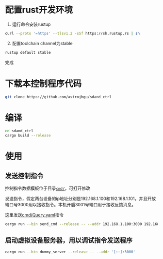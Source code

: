 # 配置rust开发环境
1. 运行命令安装rustup
```bash
curl --proto '=https' --tlsv1.2 -sSf https://sh.rustup.rs | sh
```

2. 配置toolchain channel为stable
```bash
rustup default stable
```

完成

# 下载本控制程序代码
```bash
git clone https://github.com/astrojhgu/sdand_ctrl
```

# 编译
```bash
cd sdand_ctrl
cargo build --release
```

# 使用
## 发送控制指令
控制指令数据模板位于目录[`cmd/`](https://github.com/astrojhgu/sdand_ctrl/tree/master/cmd)，可打开修改

发送指令，假定两台设备的ip地址分别是192.168.1.100和192.168.1.101，并且开放端口号3000用以接收指令。本机开启3001号端口用于接收反馈消息。

这里发送[cmd/Query.yaml](https://github.com/astrojhgu/sdand_ctrl/blob/master/cmd/Query.yaml)指令
```bash
cargo run --bin send_cmd --release -- --addr 192.168.1.100:3000 192.168.1.101:3000 -L '[::]:3001' -c cmd/Query.yaml
```

## 启动虚拟设备服务器，用以调试指令发送程序
```bash
cargo run --bin dummy_server --release -- --addr '[::]:3000' 
```
